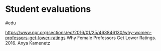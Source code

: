 # Student evaluations
#edu

https://www.npr.org/sections/ed/2016/01/25/463846130/why-women-professors-get-lower-ratings
Why Female Professors Get Lower Ratings. 2016. Anya Kamenetz